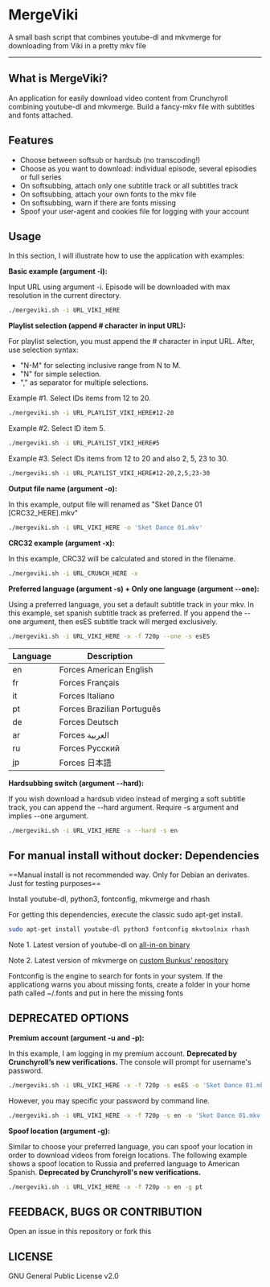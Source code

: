 # MergeViki
A small bash script that combines youtube-dl and mkvmerge for downloading from Viki in a pretty mkv file

***
## What is MergeViki?

An application for easily download video content from Crunchyroll combining youtube-dl and mkvmerge. Build a fancy-mkv file with subtitles and fonts attached.

## Features

 - Choose between softsub or hardsub (no transcoding!)
 - Choose as you want to download: individual episode, several episodies or full series
 - On softsubbing, attach only one subtitle track or all subtitles track
 - On softsubbing, attach your own fonts to the mkv file
 - On softsubbing, warn if there are fonts missing
 - Spoof your user-agent and cookies file for logging with your account

## Usage

In this section, I will illustrate how to use the application with examples:

**Basic example (argument -i):**

Input URL using argument -i. Episode will be downloaded with max resolution in the current directory.

```sh
./mergeviki.sh -i URL_VIKI_HERE
```

**Playlist selection (append # character in input URL):**

For playlist selection, you must append the # character in input URL. After, use selection syntax:

- "N-M" for selecting inclusive range from N to M.
- "N" for simple selection.
- "," as separator for multiple selections.

Example #1. Select IDs items from 12 to 20.
```sh
./mergeviki.sh -i URL_PLAYLIST_VIKI_HERE#12-20
```

Example #2. Select ID item 5.
```sh
./mergeviki.sh -i URL_PLAYLIST_VIKI_HERE#5
```

Example #3. Select IDs items from 12 to 20 and also 2, 5, 23 to 30.
```sh
./mergeviki.sh -i URL_PLAYLIST_VIKI_HERE#12-20,2,5,23-30
```

**Output file name (argument -o):**

In this example, output file will renamed as "Sket Dance 01 [CRC32_HERE].mkv"

```sh
./mergeviki.sh -i URL_VIKI_HERE -o 'Sket Dance 01.mkv'
```

**CRC32 example (argument -x):**

In this example, CRC32 will be calculated and stored in the filename.

```sh
./mergeviki.sh -i URL_CRUNCH_HERE -x
```

**Preferred language (argument -s) + Only one language (argument --one):**

Using a preferred language, you set a default subtitle track in your mkv. In this example, set spanish subtitle track as preferred. If you append the --one argument, then esES subtitle track will merged exclusively.

```sh
./mergeviki.sh -i URL_VIKI_HERE -x -f 720p --one -s esES
```

Language | Description
-------- | -----------
en     | Forces American English
fr     | Forces Français
it     | Forces Italiano
pt     | Forces Brazilian Português
de     | Forces Deutsch
ar     | Forces العربية
ru     | Forces Русский
jp     | Forces 日本語

**Hardsubbing switch (argument --hard):**

If you wish download a hardsub video instead of merging a soft subtitle track, you can append the --hard argument. Require -s argument and implies --one argument.

```sh
./mergeviki.sh -i URL_VIKI_HERE -x --hard -s en
```

## For manual install without docker: Dependencies

==Manual install is not recommended way. Only for Debian an derivates. Just for testing purposes==

Install youtube-dl, python3, fontconfig, mkvmerge and rhash

For getting this dependencies, execute the classic sudo apt-get install.

```sh
sudo apt-get install youtube-dl python3 fontconfig mkvtoolnix rhash
```

Note 1. Latest version of youtube-dl on [all-in-on binary](https://ytdl-org.github.io/youtube-dl/download.html)

Note 2. Latest version of mkvmerge on [custom Bunkus' repository](https://mkvtoolnix.download/downloads.html#debian)

Fontconfig is the engine to search for fonts in your system. If the applicationg warns you about missing fonts, create a folder in your home path called ~/.fonts and put in here the missing fonts

## DEPRECATED OPTIONS

**Premium account (argument -u and -p):**

In this example, I am logging in my premium account. **Deprecated by Crunchyroll’s new verifications.** The console will prompt for username's password.

```sh
./mergeviki.sh -i URL_VIKI_HERE -x -f 720p -s esES -o 'Sket Dance 01.mkv' -u sawamura
```

However, you may specific your password by command line.

```sh
./mergeviki.sh -i URL_VIKI_HERE -x -f 720p -s en -o 'Sket Dance 01.mkv' -u sawamura -p mysecretpassword
```

**Spoof location (argument -g):**

Similar to choose your preferred language, you can spoof your location in order to download videos from foreign locations. The following example shows a spoof location to Russia and preferred language to American Spanish. **Deprecated by Crunchyroll's new verifications.**

```sh
./mergeviki.sh -i URL_VIKI_HERE -x -f 720p -s en -g pt
```

## FEEDBACK, BUGS OR CONTRIBUTION

Open an issue in this repository or fork this

## LICENSE
GNU General Public License v2.0
